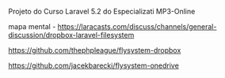 Projeto do Curso Laravel 5.2 do Especializati
MP3-Online


mapa mental -  https://laracasts.com/discuss/channels/general-discussion/dropbox-laravel-filesystem

https://github.com/thephpleague/flysystem-dropbox

https://github.com/jacekbarecki/flysystem-onedrive
